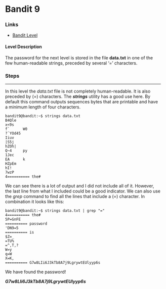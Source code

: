 # Bandit 9

### Links

- [Bandit Level](https://overthewire.org/wargames/bandit/bandit10.html)
#### Level Description
The password for the next level is stored in the file **data.txt** in one of the few human-readable strings, preceded by several ‘=’ characters.

### Steps
---
In this level the *data.txt* file is not completely human-readable. It is also preceded by (=) characters. The ***strings*** utility has a good use here. By default this command outputs sequences bytes that are printable and have a minimum length of four characters. 
```
bandit9@bandit:~$ strings data.txt 
B4Qle
x<9s
f`      W0
?`YOd45
Iiuv
|S5j
hZOh|
Q~4     py
1Jec
EA      k
HZpEm
hI! 
7wzP
4========== the#
```
We can see there is a lot of output and I did not include all of it. However, the last line from what I included could be a good indicator. We can also use the *grep* command to find all the lines that include a (=) character. In combination it looks like this:
```
bandit9@bandit:~$ strings data.txt | grep "="
4========== the#
5P=GnFE
========== password
'DN9=5
========== is
$Z=_
=TU%
=^,T,?
W=y 
q=W 
X=K,
========== G7w8LIi6J3kTb8A7j9LgrywtEUlyyp6s
```

We have found the password!

***G7w8LIi6J3kTb8A7j9LgrywtEUlyyp6s***
